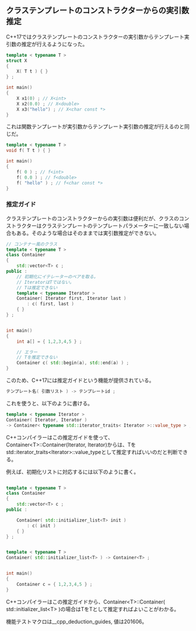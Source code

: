 ## クラステンプレートのコンストラクターからの実引数推定

C++17ではクラステンプレートのコンストラクターの実引数からテンプレート実引数の推定が行えるようになった。

~~~cpp
template < typename T >
struct X
{
    X( T t ) { }
} ;

int main()
{
    X x1(0) ; // X<int>
    X x2(0.0) ; // X<double>
    X x3("hello") ; // X<char const *>
}
~~~

これは関数テンプレートが実引数からテンプレート実引数の推定が行えるのと同じだ。

~~~cpp
template < typename T >
void f( T t ) { }

int main()
{
    f( 0 ) ; // f<int>
    f( 0.0 ) ; // f<double>
    f( "hello" ) ; // f<char const *>
}
~~~



### 推定ガイド

クラステンプレートのコンストラクターからの実引数は便利だが、クラスのコンストラクターはクラステンプレートのテンプレートパラメーターに一致しない場合もある。そのような場合はそのままでは実引数推定ができない。

~~~cpp
// コンテナー風のクラス
template < typename T >
class Container
{
    std::vector<T> c ;
public :
    // 初期化にイテレーターのペアを取る。
    // IteratorはTではない。
    // Tは推定できない
    template < typename Iterator >
    Container( Iterator first, Iterator last )
        : c( first, last )
    { }
} ;


int main()
{
    int a[] = { 1,2,3,4,5 } ;

    // エラー
    // Tを推定できない
    Container c( std::begin(a), std::end(a) ) ;
}
~~~

このため、C++17には推定ガイドという機能が提供されている。

~~~c++
テンプレート名( 引数リスト ) -> テンプレートid ;
~~~

これを使うと、以下のように書ける。

~~~c++
template < typename Iterator >
Container( Iterator, Iterator )
-> Container< typename std::iterator_traits< Iterator >::value_type > ;
~~~

C++コンパイラーはこの推定ガイドを使って、Container\<T\>::Container(Iterator, Iterator)からは、Tをstd::iterator_traits\<Iterator\>::value_typeとして推定すればいいのだと判断できる。

例えば、初期化リストに対応するには以下のように書く。

~~~cpp

template < typename T >
class Container
{
    std::vector<T> c ;
public :

    Container( std::initializer_list<T> init )
        : c( init )
    { }
} ;


template < typename T >
Container( std::initializer_list<T> ) -> Container<T> ;


int main()
{
    Container c = { 1,2,3,4,5 } ;
}
~~~

C++コンパイラーはこの推定ガイドから、Container\<T\>::Container( std::initializer_list\<T\> )の場合はTをTとして推定すればよいことがわかる。

機能テストマクロは__cpp_deduction_guides, 値は201606。
